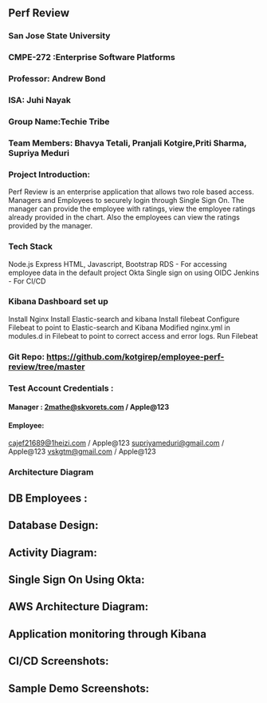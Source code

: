 ## Perf Review
### San Jose State University
### CMPE-272 :Enterprise Software Platforms

### Professor: Andrew Bond
### ISA: Juhi Nayak
### Group Name:Techie Tribe
### Team Members: Bhavya Tetali, Pranjali Kotgire,Priti Sharma, Supriya Meduri

### Project Introduction:

Perf Review is an enterprise application that allows two role based access.
Managers and Employees to securely login through Single Sign On. 
The manager can provide the employee with ratings, view the employee ratings already provided in the chart. 
Also the employees can view the ratings provided by the manager.

### Tech Stack
Node.js
Express 
HTML, Javascript, Bootstrap
RDS - For accessing employee data in the default project
Okta Single sign on using OIDC
Jenkins - For CI/CD

### Kibana Dashboard set up
Install Nginx 
Install Elastic-search and kibana 
Install filebeat 
Configure Filebeat to point to Elastic-search and Kibana
Modified nginx.yml in modules.d in Filebeat to point to correct access and error logs.
Run Filebeat

### Git Repo: https://github.com/kotgirep/employee-perf-review/tree/master
### Test Account Credentials : 
#### Manager : 2mathe@skvorets.com / Apple@123
#### Employee:
cajef21689@1heizi.com / Apple@123
supriyameduri@gmail.com / Apple@123
vskgtm@gmail.com / Apple@123

### Architecture Diagram

## DB Employees :



## Database Design:



## Activity Diagram: 


## Single Sign On Using Okta:



## AWS Architecture Diagram: 




## Application monitoring through Kibana





## CI/CD Screenshots: 


## Sample Demo Screenshots:


